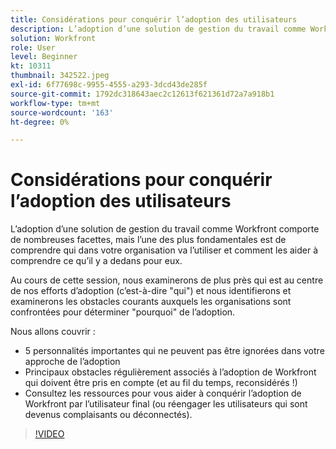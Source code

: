 ```yaml
---
title: Considérations pour conquérir l’adoption des utilisateurs
description: L’adoption d’une solution de gestion du travail comme Workfront comporte de nombreuses facettes, mais l’une des plus fondamentales est de comprendre qui, au sein de votre organisation, va l’utiliser.
solution: Workfront
role: User
level: Beginner
kt: 10311
thumbnail: 342522.jpeg
exl-id: 6f77698c-9955-4555-a293-3dcd43de285f
source-git-commit: 1792dc318643aec2c12613f621361d72a7a918b1
workflow-type: tm+mt
source-wordcount: '163'
ht-degree: 0%

---
```


# Considérations pour conquérir l’adoption des utilisateurs

L’adoption d’une solution de gestion du travail comme Workfront comporte de nombreuses facettes, mais l’une des plus fondamentales est de comprendre qui dans votre organisation va l’utiliser et comment les aider à comprendre ce qu’il y a dedans pour eux.

Au cours de cette session, nous examinerons de plus près qui est au centre de nos efforts d’adoption (c’est-à-dire &quot;qui&quot;) et nous identifierons et examinerons les obstacles courants auxquels les organisations sont confrontées pour déterminer &quot;pourquoi&quot; de l’adoption.

Nous allons couvrir :

* 5 personnalités importantes qui ne peuvent pas être ignorées dans votre approche de l’adoption
* Principaux obstacles régulièrement associés à l’adoption de Workfront qui doivent être pris en compte (et au fil du temps, reconsidérés !)
* Consultez les ressources pour vous aider à conquérir l’adoption de Workfront par l’utilisateur final (ou réengager les utilisateurs qui sont devenus complaisants ou déconnectés).

>[!VIDEO](https://video.tv.adobe.com/v/342522/?quality=12&learn=on)
